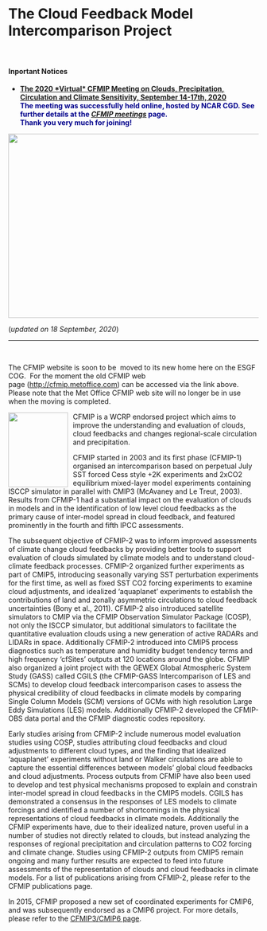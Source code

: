 <h1 class="title">The Cloud Feedback Model Intercomparison Project</h1>

<div id="cog_post_body">
    <div id="cog_post_body">
        <!--
<p>
	<a href="http://cfmip.metoffice.com">CFMIP website at the Met Office</a></p>
-->
<p>
	&nbsp;</p>
<h4>
	Inportant Notices</h4>
<ul>
	<li>
		<font color="darkblue"><b><a href="http://www.cgd.ucar.edu/events/2020/CFMIP/">The 2020 *Virtual* CFMIP Meeting on Clouds, Precipitation, Circulation and Climate Sensitivity, September 14-17th, 2020</a><br>
		The meeting was successfully held online, hosted by NCAR CGD. See further details at the <em><a href="https://www.earthsystemcog.org/projects/cfmip/meeting">CFMIP meetings</a> </em>page.<br>
		Thank you very much for joining! <!--
		Registration is open on August 3rd (will close on September 7th). Click <a href="https://forms.gle/12HB9NZpjBmdrxbe8">here</a> to start your registration now!
--></b></font></li>
</ul>
<p align="center">
	<img src="https://github.com/legacy-escog/legacy-escog.github.io/raw/main/docs/site_media/projects/cfmip/2020-CFMIP-group-photo-lowres.jpg" width="520" height="370"></p>
<p>
	(<em>updated on 18 September, 2020</em>)</p>
<hr>
<p>
	&nbsp;</p>
<p>
	The CFMIP website is soon to be&nbsp; moved to its new home here on the
 ESGF COG.&nbsp; For the moment&nbsp;the old CFMIP web page&nbsp;(<a href="http://cfmip.metoffice.com/">http://cfmip.metoffice.com</a>)
 can be accessed via the link above.&nbsp; Please note that&nbsp;the Met
 Office&nbsp;CFMIP web site will no longer be in use when the moving is 
completed.</p>
<p>
	<img src="https://github.com/legacy-escog/legacy-escog.github.io/raw/main/docs/site_media/projects/cfmip/cfmip_bridge.jpg" style="margin-right: 10px;" width="120" height="150" align="left">
 CFMIP is a WCRP endorsed project which aims to improve the 
understanding and evaluation of clouds, cloud feedbacks and changes 
regional-scale circulation and precipitation.</p>
<p>
	CFMIP started in 2003 and its first phase (CFMIP-1) organised an 
intercomparison based on perpetual July SST forced Cess style +2K 
experiments and 2xCO2 equilibrium mixed-layer model experiments 
containing ISCCP simulator in parallel with CMIP3 (McAvaney and Le 
Treut, 2003). Results from CFMIP-1 had a substantial impact on the 
evaluation of clouds in models and in the identification of low level 
cloud feedbacks as the primary cause of inter-model spread in cloud 
feedback, and featured prominently in the fourth and fifth IPCC 
assessments.</p>
<p>
	The subsequent objective of CFMIP-2 was to inform improved assessments 
of climate change cloud feedbacks by providing better tools to support 
evaluation of clouds simulated by climate models and to understand 
cloud-climate feedback processes. CFMIP-2 organized further experiments 
as part of CMIP5, introducing seasonally varying SST perturbation 
experiments for the first time, as well as fixed SST CO2 forcing 
experiments to examine cloud adjustments, and idealized ‘aquaplanet’ 
experiments to establish the contributions of land and zonally 
asymmetric circulations to cloud feedback uncertainties (Bony et al., 
2011). CFMIP-2 also introduced satellite simulators to CMIP via the 
CFMIP Observation Simulator Package (COSP), not only the ISCCP 
simulator, but additional simulators to facilitate the quantitative 
evaluation clouds using a new generation of active RADARs and LIDARs in 
space. Additionally CFMIP-2 introduced into CMIP5 process diagnostics 
such as temperature and humidity budget tendency terms and high 
frequency ‘cfSites’ outputs at 120 locations around the globe. CFMIP 
also organized a joint project with the GEWEX Global Atmospheric System 
Study (GASS) called CGILS (the CFMIP-GASS Intercomparison of LES and 
SCMs) to develop cloud feedback intercomparison cases to assess the 
physical credibility of cloud feedbacks in climate models by comparing 
Single Column Models (SCM) versions of GCMs with high resolution Large 
Eddy Simulations (LES) models. Additionally CFMIP-2 developed the 
CFMIP-OBS data portal and the CFMIP diagnostic codes repository.</p>
<p>
	Early studies arising from CFMIP-2 include numerous model evaluation 
studies using COSP, studies attributing cloud feedbacks and cloud 
adjustments to different cloud types, and the finding that idealized 
‘aquaplanet’ experiments without land or Walker circulations are able to
 capture the essential differences between models’ global cloud 
feedbacks and cloud adjustments. Process outputs from CFMIP have also 
been used to develop and test physical mechanisms proposed to explain 
and constrain inter-model spread in cloud feedbacks in the CMIP5 models.
 CGILS has demonstrated a consensus in the responses of LES models to 
climate forcings and identified a number of shortcomings in the physical
 representations of cloud feedbacks in climate models. Additionally the 
CFMIP experiments have, due to their idealized nature, proven useful in a
 number of studies not directly related to clouds, but instead analyzing
 the responses of regional precipitation and circulation patterns to CO2
 forcing and climate change. Studies using CFMIP-2 outputs from CMIP5 
remain ongoing and many further results are expected to feed into future
 assessments of the representation of clouds and cloud feedbacks in 
climate models. For a list of publications arising from CFMIP-2, please 
refer to the CFMIP publications page.</p>
<p>
	In 2015, CFMIP proposed a new set of coordinated experiments for CMIP6,
 and was subsequently endorsed as a CMIP6 project. For more details, 
please refer to the <a href="https://www.earthsystemcog.org/projects/cfmip/cfmip3-cmip6">CFMIP3/CMIP6 page</a>.</p>
</div> <!--// end div id=cog_post_body //-->
